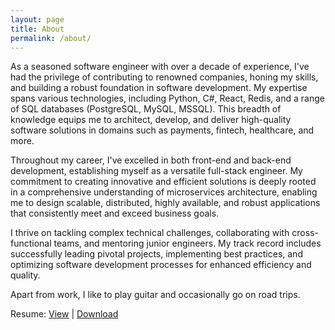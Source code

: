 ```yaml
---
layout: page
title: About
permalink: /about/
---
```


As a seasoned software engineer with over a decade of experience, I've had the privilege of contributing to renowned companies, honing my skills, and building a robust foundation in software development. My expertise spans various technologies, including Python, C#, React, Redis, and a range of SQL databases (PostgreSQL, MySQL, MSSQL). This breadth of knowledge equips me to architect, develop, and deliver high-quality software solutions in domains such as payments, fintech, healthcare, and more.

Throughout my career, I've excelled in both front-end and back-end development, establishing myself as a versatile full-stack engineer. My commitment to creating innovative and efficient solutions is deeply rooted in a comprehensive understanding of microservices architecture, enabling me to design scalable, distributed, highly available, and robust applications that consistently meet and exceed business goals.

I thrive on tackling complex technical challenges, collaborating with cross-functional teams, and mentoring junior engineers. My track record includes successfully leading pivotal projects, implementing best practices, and optimizing software development processes for enhanced efficiency and quality.

Apart from work, I like to play guitar and occasionally go on road trips.

Resume: <a href="/resume">View</a> <span>|</span> <a href="/resume.pdf?{{ site.time}}" target="_blank">Download</a>

<span class="ml-2 mx-2">
    <a href="https://linkedin.com/in/sharmavikas10/" target="_blank"><i class="fa-brands fa-linkedin fa-xl"></i></a>
</span>
<span class="ml-1 mx-1">
    <a href="https://github.com/vikas3045" target="_blank"><i class="fa-brands fa-github fa-xl"></i></a>
</span>
<span class="ml-2 mx-2">
    <a href="https://vikassharma.me/resume/"><i class="fa-solid fa-file-pdf fa-xl"></i></a>
</span>
